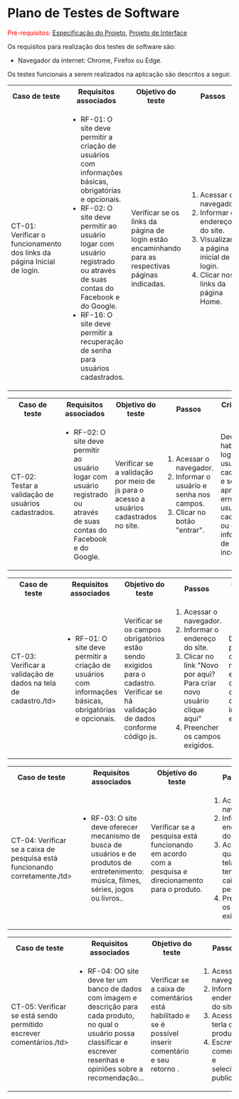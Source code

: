 # Plano de Testes de Software

<span style="color:red">Pré-requisitos: <a href="https://github.com/ICEI-PUC-Minas-PMV-ADS/pmv-ads-2023-2-e1-proj-web-t3-grupo-03/blob/main/documentos/02-Especifica%C3%A7%C3%A3o%20do%20Projeto.md"> Especificação do Projeto</a></span>, <a href="https://github.com/ICEI-PUC-Minas-PMV-ADS/pmv-ads-2023-2-e1-proj-web-t3-grupo-03/blob/main/documentos/04-Projeto%20de%20Interface.md"> Projeto de Interface</a>

Os requisitos para realização dos testes de software são:
<ul><li>Navegador da internet: Chrome, Firefox ou Edge.</li>
</ul>

Os testes funcionais a serem realizados na aplicação são descritos a seguir.

<table>
 <tr>
  <th>Caso de teste</th>
  <th>Requisitos associados</th>
  <th>Objetivo do teste</th>
  <th>Passos</th>
  <th>Critérios de êxito</th>
  <th>Responsável</th>
 </tr>
 <tr>
  <td>CT-01: Verificar o funcionamento dos links da página Inicial de login.
  <td>
   <ul>
    <li>RF-01:	O site deve permitir a criação de usuários com informações básicas, obrigatórias e opcionais.</li>
   <li>RF-02:	O site deve permitir ao usuário logar com usuário registrado ou através de suas contas do Facebook e do Google.</li>
   <li>RF-16:	 O site deve permitir a recuperação de senha para usuários cadastrados.</li>
    
   </ul>
  </td>
  <td>Verificar se os links da página de login estão encaminhando para as respectivas páginas indicadas.</td>
  <td>
   <ol>
    <li>Acessar o navegador.</li>
    <li>Informar o endereço do site.</li>
    <li>Visualizar a página inicial de login.</li>
    <li>Clicar nos links da página Home.</li>
   </ol>
   </td>
  <td>Todos os links da página Home devem encaminhar os usuários para as páginas descritas. Os botões de login do Google e Facebook devem direcionar para a página de login destes serviços.</td>
  <td>Hênio</td>
 </tr>
</table>

<table>
 <tr>
  <th>Caso de teste</th>
  <th>Requisitos associados</th>
  <th>Objetivo do teste</th>
  <th>Passos</th>
  <th>Critérios de êxito</th>
  <th>Responsável</th>
 </tr>
 <tr>
  <td>CT-02: Testar a validação de usuários cadastrados.
  <td>
   <ul>
   
   <li>RF-02:	O site deve permitir ao usuário logar com usuário registrado ou através de suas contas do Facebook e do Google.</li>

    
   </ul>
  </td>
  <td>Verificar se a validação por meio de js para o acesso a usuários cadastrados no site.</td>
  <td>
   <ol>
    <li>Acessar o navegador.</li>
    <li>Informar o usuário e senha nos campos.</li>
    <li>Clicar no botão "entrar".</li>
    
   </ol>
   </td>
  <td>Deverá habilitar o login de usuário cadastrado e ser apresentado erro para usuário não cadastrado ou com informações de logins incorretas.</td>
  <td>Hênio</td>
 </tr>
</table>


<table>
 <tr>
  <th>Caso de teste</th>
  <th>Requisitos associados</th>
  <th>Objetivo do teste</th>
  <th>Passos</th>
  <th>Critérios de êxito</th>
  <th>Responsável</th>
 </tr>
 <tr>
  <td>CT-03: Verificar a validação de dados na tela de cadastro./td>
  <td>
   <ul>
   
   <li>RF-01:	O site deve permitir a criação de usuários com informações básicas, obrigatórias e opcionais.</li>

    
   </ul>
  </td>
  <td>Verificar se os campos obrigatórios estão sendo exigidos para o cadastro. Verificar se há validação de dados conforme código js.</td>
  <td>
   <ol>
    <li>Acessar o navegador.</li>
    <li>Informar o endereço do site.</li>
    <li>Clicar no link "Novo por aqui? Para criar novo usuário clique aqui"</li>
    <li>Preencher os campos exigidos.</li>
   </ol>
   </td>
  <td> Deverá permitir o cadastro de novo usuário e impedir o cadastro caso haja dado indevido ao especificado.</td>
  <td>Hênio</td>
 </tr>
</table>



<table>
 <tr>
  <th>Caso de teste</th>
  <th>Requisitos associados</th>
  <th>Objetivo do teste</th>
  <th>Passos</th>
  <th>Critérios de êxito</th>
  <th>Responsável</th>
 </tr>
 <tr>
  <td>CT-04: Verificar se a caixa de pesquisa está funcionando corretamente./td>
  <td>
   <ul>
   
   <li>RF-03:	O site deve oferecer mecanismo de busca de usuários e de produtos de entretenimento: música, filmes, séries, jogos ou livros..</li>

    
   </ul>
  </td>
  <td>Verificar se a pesquisa está funcionando em acordo com a pesquisa e direcionamento para o produto.</td>
  <td>
   <ol>
    <li>Acessar o navegador.</li>
    <li>Informar o endereço do site.</li>
    <li>Acessar qualquer tela que tenha a caixa de pesquisa</li>
    <li>Preencher os campos exigidos.</li>
   </ol>
   </td>
  <td>A pesquisa deverá retornar o produto com link para sua página.</td>
  <td>Hênio</td>
 </tr>
</table>


<table>
 <tr>
  <th>Caso de teste</th>
  <th>Requisitos associados</th>
  <th>Objetivo do teste</th>
  <th>Passos</th>
  <th>Critérios de êxito</th>
  <th>Responsável</th>
 </tr>
 <tr>
  <td>CT-05: Verificar se está sendo permitido escrever comentários./td>
  <td>
   <ul>
   
   <li>RF-04:	OO site deve ter um banco de dados com imagem e descrição para cada produto, no qual o usuário possa classificar e escrever resenhas e opiniões sobre a recomendação...</li>

    
   </ul>
  </td>
  <td>Verificar se a caixa de comentários está habilitado e se é possível inserir comentário e seu retorno .</td>
  <td>
   <ol>
    <li>Acessar o navegador.</li>
    <li>Informar o endereço do site.</li>
    <li>Acessar a terla de produto</li>
    <li>Escrever o comentário e selecionar publicar.</li>
   </ol>
   </td>
  <td> O comentário deverá ser publicado, mediante informação em tela ao usuário.</td>
  <td>Hênio</td>
 </tr>
</table>
